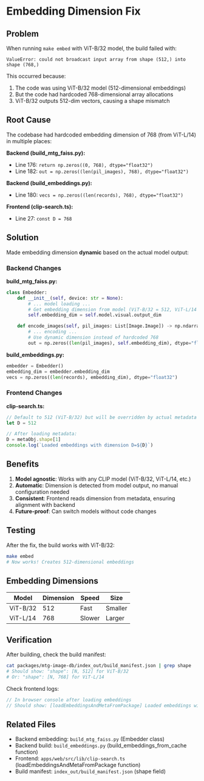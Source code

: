 # Embedding Dimension Fix

## Problem

When running `make embed` with ViT-B/32 model, the build failed with:

```
ValueError: could not broadcast input array from shape (512,) into shape (768,)
```

This occurred because:
1. The code was using ViT-B/32 model (512-dimensional embeddings)
2. But the code had hardcoded 768-dimensional array allocations
3. ViT-B/32 outputs 512-dim vectors, causing a shape mismatch

## Root Cause

The codebase had hardcoded embedding dimension of 768 (from ViT-L/14) in multiple places:

**Backend (build_mtg_faiss.py):**
- Line 176: `return np.zeros((0, 768), dtype="float32")`
- Line 182: `out = np.zeros((len(pil_images), 768), dtype="float32")`

**Backend (build_embeddings.py):**
- Line 180: `vecs = np.zeros((len(records), 768), dtype="float32")`

**Frontend (clip-search.ts):**
- Line 27: `const D = 768`

## Solution

Made embedding dimension **dynamic** based on the actual model output:

### Backend Changes

**build_mtg_faiss.py:**
```python
class Embedder:
    def __init__(self, device: str = None):
        # ... model loading ...
        # Get embedding dimension from model (ViT-B/32 = 512, ViT-L/14 = 768)
        self.embedding_dim = self.model.visual.output_dim

    def encode_images(self, pil_images: List[Image.Image]) -> np.ndarray:
        # ... encoding ...
        # Use dynamic dimension instead of hardcoded 768
        out = np.zeros((len(pil_images), self.embedding_dim), dtype="float32")
```

**build_embeddings.py:**
```python
embedder = Embedder()
embedding_dim = embedder.embedding_dim
vecs = np.zeros((len(records), embedding_dim), dtype="float32")
```

### Frontend Changes

**clip-search.ts:**
```typescript
// Default to 512 (ViT-B/32) but will be overridden by actual metadata
let D = 512

// After loading metadata:
D = metaObj.shape[1]
console.log(`Loaded embeddings with dimension D=${D}`)
```

## Benefits

1. **Model agnostic**: Works with any CLIP model (ViT-B/32, ViT-L/14, etc.)
2. **Automatic**: Dimension is detected from model output, no manual configuration needed
3. **Consistent**: Frontend reads dimension from metadata, ensuring alignment with backend
4. **Future-proof**: Can switch models without code changes

## Testing

After the fix, the build works with ViT-B/32:

```bash
make embed
# Now works! Creates 512-dimensional embeddings
```

## Embedding Dimensions

| Model | Dimension | Speed | Size |
|-------|-----------|-------|------|
| ViT-B/32 | 512 | Fast | Smaller |
| ViT-L/14 | 768 | Slower | Larger |

## Verification

After building, check the build manifest:

```bash
cat packages/mtg-image-db/index_out/build_manifest.json | grep shape
# Should show: "shape": [N, 512] for ViT-B/32
# Or: "shape": [N, 768] for ViT-L/14
```

Check frontend logs:

```javascript
// In browser console after loading embeddings
// Should show: [loadEmbeddingsAndMetaFromPackage] Loaded embeddings with dimension D=512
```

## Related Files

- Backend embedding: `build_mtg_faiss.py` (Embedder class)
- Backend build: `build_embeddings.py` (build_embeddings_from_cache function)
- Frontend: `apps/web/src/lib/clip-search.ts` (loadEmbeddingsAndMetaFromPackage function)
- Build manifest: `index_out/build_manifest.json` (shape field)
